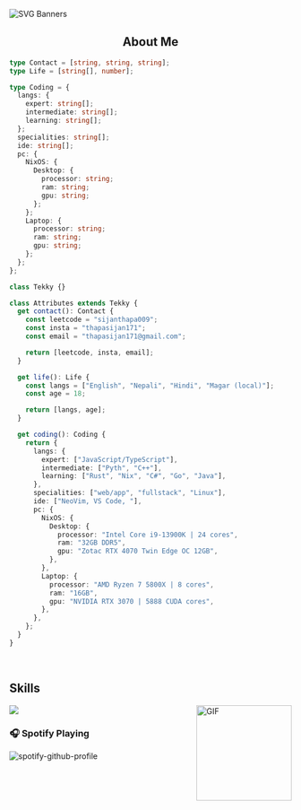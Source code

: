 ![SVG Banners](https://svg-banners.vercel.app/api?type=origin&text1=SIJAN%20&text2=💖%20A%20Software%20web%20developer&width=1000&height=400)


<h2 align="center">About Me </h2>

```ts
type Contact = [string, string, string];
type Life = [string[], number];

type Coding = {
  langs: {
    expert: string[];
    intermediate: string[];
    learning: string[];
  };
  specialities: string[];
  ide: string[];
  pc: {
    NixOS: {
      Desktop: {
        processor: string;
        ram: string;
        gpu: string;
      };
    };
    Laptop: {
      processor: string;
      ram: string;
      gpu: string;
    };
  };
};

class Tekky {}

class Attributes extends Tekky {
  get contact(): Contact {
    const leetcode = "sijanthapa009";
    const insta = "thapasijan171";
    const email = "thapasijan171@gmail.com";

    return [leetcode, insta, email];
  }

  get life(): Life {
    const langs = ["English", "Nepali", "Hindi", "Magar (local)"];
    const age = 18;

    return [langs, age];
  }

  get coding(): Coding {
    return {
      langs: {
        expert: ["JavaScript/TypeScript"],
        intermediate: ["Pyth", "C++"],
        learning: ["Rust", "Nix", "C#", "Go", "Java"],
      },
      specialities: ["web/app", "fullstack", "Linux"],
      ide: ["NeoVim, VS Code, "],
      pc: {
        NixOS: {
          Desktop: {
            processor: "Intel Core i9-13900K | 24 cores",
            ram: "32GB DDR5",
            gpu: "Zotac RTX 4070 Twin Edge OC 12GB",
          },
        },
        Laptop: {
          processor: "AMD Ryzen 7 5800X | 8 cores",
          ram: "16GB",
          gpu: "NVIDIA RTX 3070 | 5888 CUDA cores",
        },
      },
    };
  }
}

```

<br>

## Skills

 <a href="https://skillicons.dev">
    <img src="https://skillicons.dev/icons?i=js,ts,nodejs,react,vite,tailwind,styledcomponents,sass,materialui,supabase,mongodb,git,github,vscode,figma,c,cpp,photoshop,bun,rust,python,blender&perline=16" />
  </a>


<img align="right" alt="GIF" height="170px" src="https://media.giphy.com/media/J5B1Y8QZnzXXbLQIBu/giphy.gif" />

### 🎧 Spotify Playing
![spotify-github-profile](https://spotify-github-profile.kittinanx.com/api/view?uid=317q6jzgjyc6imfq5nonsi4qmm6q&cover_image=true&theme=novatorem&bar_color=ff3c74&bar_color_cover=false)
